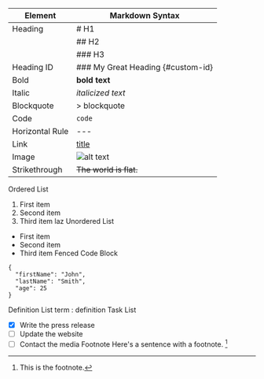 | Element   | Markdown Syntax |
| ----------- | ----------- |
| Heading    | # H1 |
| | ## H2 |
| | ### H3 |
| Heading ID | ### My Great Heading {#custom-id} |
| Bold | **bold text** |
| Italic | *italicized text* |
| Blockquote | > blockquote |
| Code | `code` |
| Horizontal Rule | --- |
| Link | [title](https://www.example.com) |
| Image | ![alt text](image.jpg) |
| Strikethrough | ~~The world is flat.~~ |
Ordered List
1. First item 
2. Second item
3. Third item laz
Unordered List  
- First item
- Second item
- Third item
Fenced Code Block   
```
{
  "firstName": "John",
  "lastName": "Smith",
  "age": 25
}
```
Definition List 
term
: definition
Task List   
- [x] Write the press release
- [ ] Update the website
- [ ] Contact the media
Footnote    Here's a sentence with a footnote. [^1]
[^1]: This is the footnote.